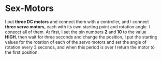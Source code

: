 # Sex-Motors
I put **three DC motors** and connect them with a controller, and I connect **three servo motors**, each with its own starting point and rotation angle. I conecct all of them. At first, I set the pin numbers **2** and **10** to the value **HIGH**, then wait for three seconds and change the position, I put the starting values for the rotation of each of the servo motors and set the angle of rotation every 3 seconds, and when this period is over I return the motor to the first position.
